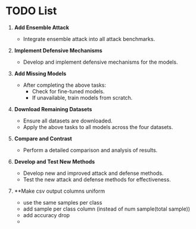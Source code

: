 # TODO List

1. **Add Ensemble Attack**

   - Integrate ensemble attack into all attack benchmarks.

2. **Implement Defensive Mechanisms**

   - Develop and implement defensive mechanisms for the models.

3. **Add Missing Models**

   - After completing the above tasks:
     - Check for fine-tuned models.
     - If unavailable, train models from scratch.

4. **Download Remaining Datasets**

   - Ensure all datasets are downloaded.
   - Apply the above tasks to all models across the four datasets.

5. **Compare and Contrast**

   - Perform a detailed comparison and analysis of results.

6. **Develop and Test New Methods**
   - Develop new and improved attack and defense methods.
   - Test the new attack and defense methods for effectiveness.

7. **Make csv output columns uniform 
   - use the same samples per class
   - add sample per class column (instead of num sample(total sample))
   - add accuracy drop
   - 